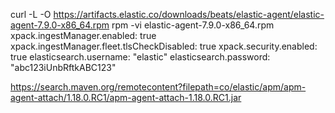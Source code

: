 curl -L -O https://artifacts.elastic.co/downloads/beats/elastic-agent/elastic-agent-7.9.0-x86_64.rpm
rpm -vi elastic-agent-7.9.0-x86_64.rpm
xpack.ingestManager.enabled: true
xpack.ingestManager.fleet.tlsCheckDisabled: true 
xpack.security.enabled: true
elasticsearch.username: "elastic" 
elasticsearch.password: "abc123iUnbRftkABC123"

https://search.maven.org/remotecontent?filepath=co/elastic/apm/apm-agent-attach/1.18.0.RC1/apm-agent-attach-1.18.0.RC1.jar
